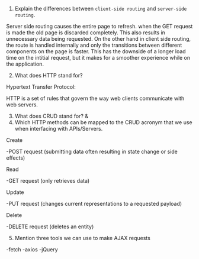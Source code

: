 1.  Explain the differences between `client-side routing` and `server-side routing`.

Server side routing causes the entire page to refresh. when the GET request is made the old page is discarded completely. This also results in unnecessary data being requested. On the other hand in client side routing, the route is handled internally and only the transitions between different components on the page is faster. This has the downside of a longer load time on the intitial request, but it makes for a smoother experience while on the application.

2.  What does HTTP stand for?

Hypertext Transfer Protocol:

HTTP is a set of rules that govern the way web clients communicate with web servers.

3.  What does CRUD stand for? &
4.  Which HTTP methods can be mapped to the CRUD acronym that we use when interfacing with APIs/Servers.

Create

-POST request (submitting data often resulting in state change or side effects)

Read

-GET request (only retrieves data)

Update

-PUT request (changes current representations to a requested payload)

Delete

-DELETE request (deletes an entity)

5.  Mention three tools we can use to make AJAX requests

-fetch
-axios
-jQuery

